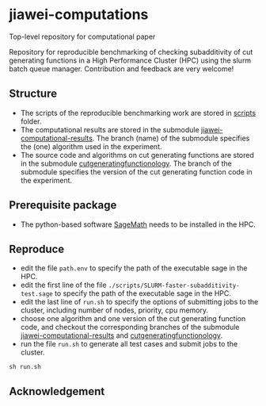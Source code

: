 # jiawei-computations
Top-level repository for computational paper

Repository for reproducible benchmarking of checking subadditivity of cut generating functions in a High Performance Cluster (HPC) using the slurm batch queue manager.
Contribution and feedback are very welcome!

## Structure

- The scripts of the reproducible benchmarking work are stored in [scripts](https://github.com/mkoeppe/jiawei-computations/tree/master/scripts) folder.
- The computational results are stored in the submodule [jiawei-computational-results](https://github.com/mkoeppe/jiawei-computational-results). The branch (name) of the submodule specifies the (one) algorithm used in the experiment. 
- The source code and algorithms on cut generating functions are stored in the submodule [cutgeneratingfunctionology](https://github.com/mkoeppe/cutgeneratingfunctionology). The branch of the submodule specifies the version of the cut generating function code in the experiment. 

## Prerequisite package 

- The python-based software [SageMath](https://www.sagemath.org/) needs to be installed in the HPC.

## Reproduce

- edit the file `path.env` to specify the path of the executable sage in the HPC.
- edit the first line of the file `./scripts/SLURM-faster-subadditivity-test.sage` to specify the path of the executable sage in the HPC.
- edit the last line of `run.sh` to specify the options of submitting jobs to the cluster, including number of nodes, priority, cpu memory.
- choose one algorithm and one version of the cut generating function code, and checkout the corresponding branches of the submodule [jiawei-computational-results](https://github.com/mkoeppe/jiawei-computational-results) and [cutgeneratingfunctionology](https://github.com/mkoeppe/cutgeneratingfunctionology). 
- run the file `run.sh` to generate all test cases and submit jobs to the cluster.
```
sh run.sh
```

## Acknowledgement 
